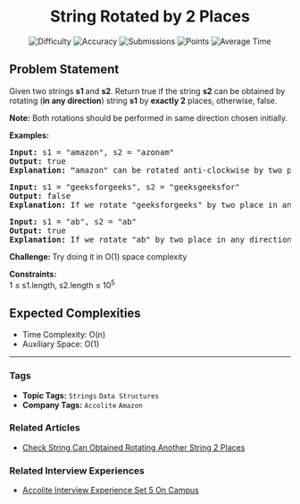 <h1 align="center">String Rotated by 2 Places</h1>

<p align="center">
  <img alt="Difficulty" title="Difficulty" src="https://custom-icon-badges.demolab.com/badge/Difficulty: Easy-1F222E?style=for-the-badge&logoColor=white&logo=fire"/>
  <img alt="Accuracy" title="Accuracy" src="https://custom-icon-badges.demolab.com/badge/Accuracy: 32.7%25-1F222E?style=for-the-badge&logoColor=white&logo=target"/>
  <img alt="Submissions" title="Submissions" src="https://custom-icon-badges.demolab.com/badge/Submissions: 249K+-1F222E?style=for-the-badge&logoColor=white&logo=repo"/>
  <img alt="Points" title="Points" src="https://custom-icon-badges.demolab.com/badge/Points: 2-1F222E?style=for-the-badge&logoColor=white&logo=award"/>
  <img alt="Average Time" title="Average Time" src="https://custom-icon-badges.demolab.com/badge/Average%20Time: 20m-1F222E?style=for-the-badge&logoColor=white&logo=clock"/>
</p>

## Problem Statement

Given two strings <b>s1 </b>and <b>s2</b>. Return true if the string <b>s2</b> can be obtained by rotating (<b>in any direction</b>) string <b>s1</b> by <b>exactly 2</b> places, otherwise, false.

<b>Note:</b> Both rotations should be performed in same direction chosen initially.

<b>Examples:</b>

<pre><b>Input: </b>s1 = "amazon", s2 = "azonam"
<b>Output: </b>true<b>
Explanation: "</b>amazon" can be rotated anti-clockwise by two places, which will make it as "azonam".
</pre>

<pre><b>Input: </b>s1 = "geeksforgeeks", s2 = "geeksgeeksfor"
<b>Output: </b>false<b>
Explanation: </b>If we rotate "geeksforgeeks" by two place in any direction, we won't get "geeksgeeksfor".<br></pre>

<pre><b>Input: </b>s1 = "ab", s2 = "ab"
<b>Output: </b>true<br><b>Explanation:</b> If we rotate "ab" by two place in any direction, we always get "ab".</pre>

<b>Challenge: </b>Try doing it in O(1) space complexity

<b>Constraints:</b><br>1 ≤ s1.length, s2.length ≤ 10<sup>5</sup>

## Expected Complexities
- Time Complexity: O(n)
- Auxiliary Space: O(1)

<hr>

### Tags
- **Topic Tags:** `Strings` `Data Structures`
- **Company Tags:** `Accolite` `Amazon`

### Related Articles
- [Check String Can Obtained Rotating Another String 2 Places](https://www.geeksforgeeks.org/check-string-can-obtained-rotating-another-string-2-places/)

### Related Interview Experiences
- [Accolite Interview Experience Set 5 On Campus](https://www.geeksforgeeks.org/accolite-interview-experience-set-5-on-campus/)
